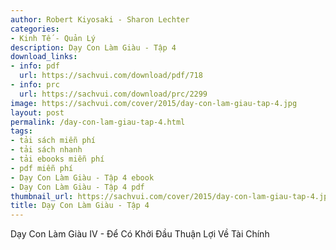 ```yaml
---
author: Robert Kiyosaki - Sharon Lechter
categories:
- Kinh Tế - Quản Lý
description: Dạy Con Làm Giàu - Tập 4
download_links:
- info: pdf
  url: https://sachvui.com/download/pdf/718
- info: prc
  url: https://sachvui.com/download/prc/2299
image: https://sachvui.com/cover/2015/day-con-lam-giau-tap-4.jpg
layout: post
permalink: /day-con-lam-giau-tap-4.html
tags:
- tải sách miễn phí
- tải sách nhanh
- tải ebooks miễn phí
- pdf miễn phí
- Dạy Con Làm Giàu - Tập 4 ebook
- Dạy Con Làm Giàu - Tập 4 pdf
thumbnail_url: https://sachvui.com/cover/2015/day-con-lam-giau-tap-4.jpg
title: Dạy Con Làm Giàu - Tập 4
---
```


 <div class="item-desc text-justify"> <p>Dạy Con Làm Giàu IV - Để Có Khởi Đầu Thuận Lợi Về Tài Chính</p> </div>